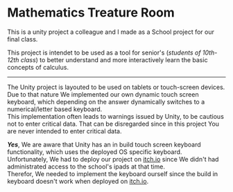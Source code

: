 # Mathematics Treature Room

This is a unity project a colleague and I made as a School project for our final class.

This project is intendet to be used as a tool for senior's (*students of 10th-12th class*) to better understand and more interactively learn the basic concepts of calculus.

---

The Unity project is layouted to be used on tablets or touch-screen devices.  
Due to that nature We implemented our own dynamic touch screen keyboard, which depending on the answer dynamically switches to a numerical/letter based keyboard.  
This implementation often leads to warnings issued by Unity, to be cautious not to enter critical data. That can be disregarded since in this project You are never intended to enter critical data.

***Yes***, We are aware that Unity has an in build touch screen keyboard functionality, which uses the deployed OS specific keyboard.  
Unfortunately, We had to deploy our project on [itch.io](https://jannickh.itch.io/mathematische-schatzsuche) since We didn't had administrated access to the school's ipads at that time.  
Therefor, We needed to implement the keyboard ourself since the build in keyboard doesn't work when deployed on [itch.io](https://jannickh.itch.io/mathematische-schatzsuche).